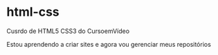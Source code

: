 # html-css
 Cusrdo de HTML5 CSS3 do CursoemVídeo

Estou aprendendo a criar sites e agora vou gerenciar meus repositórios